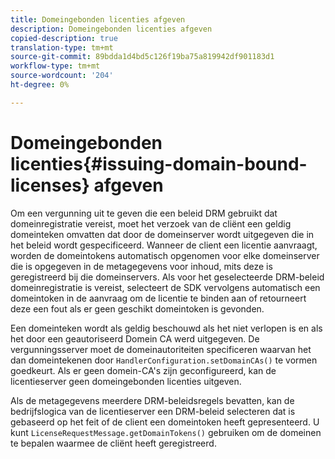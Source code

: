 ```yaml
---
title: Domeingebonden licenties afgeven
description: Domeingebonden licenties afgeven
copied-description: true
translation-type: tm+mt
source-git-commit: 89bdda1d4bd5c126f19ba75a819942df901183d1
workflow-type: tm+mt
source-wordcount: '204'
ht-degree: 0%

---
```



# Domeingebonden licenties{#issuing-domain-bound-licenses} afgeven

Om een vergunning uit te geven die een beleid DRM gebruikt dat domeinregistratie vereist, moet het verzoek van de cliënt een geldig domeinteken omvatten dat door de domeinserver wordt uitgegeven die in het beleid wordt gespecificeerd. Wanneer de client een licentie aanvraagt, worden de domeintokens automatisch opgenomen voor elke domeinserver die is opgegeven in de metagegevens voor inhoud, mits deze is geregistreerd bij die domeinservers. Als voor het geselecteerde DRM-beleid domeinregistratie is vereist, selecteert de SDK vervolgens automatisch een domeintoken in de aanvraag om de licentie te binden aan of retourneert deze een fout als er geen geschikt domeintoken is gevonden.

Een domeinteken wordt als geldig beschouwd als het niet verlopen is en als het door een geautoriseerd Domein CA werd uitgegeven. De vergunningsserver moet de domeinautoriteiten specificeren waarvan het dan domeintekenen door `HandlerConfiguration.setDomainCAs()` te vormen goedkeurt. Als er geen domein-CA&#39;s zijn geconfigureerd, kan de licentieserver geen domeingebonden licenties uitgeven.

Als de metagegevens meerdere DRM-beleidsregels bevatten, kan de bedrijfslogica van de licentieserver een DRM-beleid selecteren dat is gebaseerd op het feit of de client een domeintoken heeft gepresenteerd. U kunt `LicenseRequestMessage.getDomainTokens()` gebruiken om de domeinen te bepalen waarmee de cliënt heeft geregistreerd.
